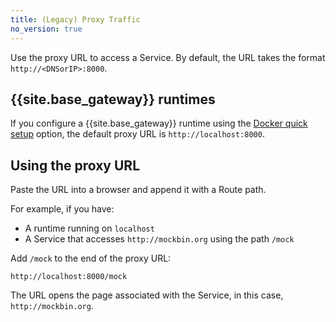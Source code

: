 ```yaml
---
title: (Legacy) Proxy Traffic
no_version: true
---
```

<!-- vale off -->
Use the proxy URL to access a Service. By default, the URL takes the
format `http://<DNSorIP>:8000`.

## {{site.base_gateway}} runtimes

If you configure a {{site.base_gateway}} runtime using the
[Docker quick setup](/konnect/legacy/getting-started/configure-runtime) option,
the default proxy URL is `http://localhost:8000`.

<!-- To change the default URL, see [link TBA].-->

## Using the proxy URL

Paste the URL into a browser and append it with a Route path.

For example, if you have:
* A runtime running on `localhost`
* A Service that accesses `http://mockbin.org` using the path `/mock`

Add `/mock` to the end of the proxy URL:

```
http://localhost:8000/mock
```

The URL opens the page associated with the Service, in this case,
`http://mockbin.org`.

